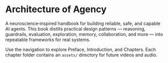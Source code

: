 # Architecture of Agency

A neuroscience‑inspired handbook for building reliable, safe, and capable AI agents. This book distills practical design patterns — reasoning, guardrails, evaluation, exploration, memory, collaboration, and more — into repeatable frameworks for real systems.

Use the navigation to explore Preface, Introduction, and Chapters. Each chapter folder contains an `assets/` directory for future videos and audio.

